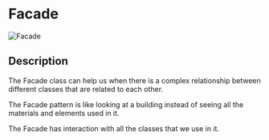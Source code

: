 # Facade
![Facade](https://camo.githubusercontent.com/045e60bbd10c5853c2f584b8b20a80099b4f080c263eeb99d168fabef7e69743/68747470733a2f2f7265666163746f72696e672e677572752f696d616765732f7061747465726e732f6469616772616d732f6661636164652f6c6976652d6578616d706c652d656e2e706e67)
## Description
The Facade class can help us when there is a complex relationship between different classes that are related to each other.

The Facade pattern is like looking at a building instead of seeing all the materials and elements used in it.

The Facade has interaction with all the classes that we use in it.